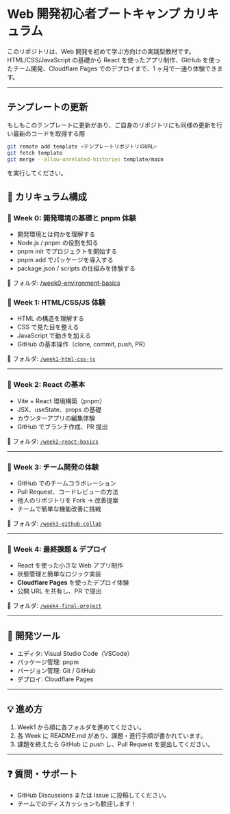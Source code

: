 # Web 開発初心者ブートキャンプ カリキュラム

このリポジトリは、Web 開発を初めて学ぶ方向けの実践型教材です。  
HTML/CSS/JavaScript の基礎から React を使ったアプリ制作、GitHub を使ったチーム開発、Cloudflare Pages でのデプロイまで、1 ヶ月で一通り体験できます。

---

## テンプレートの更新

もしもこのテンプレートに更新があり、ご自身のリポジトリにも同様の更新を行い最新のコードを取得する際

```bash
git remote add template <テンプレートリポジトリのURL>
git fetch template
git merge --allow-unrelated-histories template/main
```
を実行してください。

## 📅 カリキュラム構成

### 🔹 Week 0: 開発環境の基礎と pnpm 体験

- 開発環境とは何かを理解する
- Node.js / pnpm の役割を知る
- pnpm init でプロジェクトを開始する
- pnpm add でパッケージを導入する
- package.json / scripts の仕組みを体験する

📂 フォルダ: [/week0-environment-basics](./week0-environment-basics)

### 🔹 Week 1: HTML/CSS/JS 体験

- HTML の構造を理解する
- CSS で見た目を整える
- JavaScript で動きを加える
- GitHub の基本操作（clone, commit, push, PR）

📂 フォルダ: [`/week1-html-css-js`](./week1-html-css-js/README.md)

---

### 🔹 Week 2: React の基本

- Vite + React 環境構築（pnpm）
- JSX、useState、props の基礎
- カウンターアプリの編集体験
- GitHub でブランチ作成、PR 提出

📂 フォルダ: [`/week2-react-basics`](./week2-react-basics/README.md)

---

### 🔹 Week 3: チーム開発の体験

- GitHub でのチームコラボレーション
- Pull Request、コードレビューの方法
- 他人のリポジトリを Fork → 改善提案
- チームで簡単な機能改善に挑戦

📂 フォルダ: [`/week3-github-collab`](./week3-github-collab/README.md)

---

### 🔹 Week 4: 最終課題 & デプロイ

- React を使った小さな Web アプリ制作
- 状態管理と簡単なロジック実装
- **Cloudflare Pages** を使ったデプロイ体験
- 公開 URL を共有し、PR で提出

📂 フォルダ: [`/week4-final-project`](./week4-final-project/README.md)

---

## 🚀 開発ツール

- エディタ: Visual Studio Code（VSCode）
- パッケージ管理: pnpm
- バージョン管理: Git / GitHub
- デプロイ: Cloudflare Pages

---

## 💡 進め方

1. Week1 から順に各フォルダを進めてください。
2. 各 Week に README.md があり、課題・進行手順が書かれています。
3. 課題を終えたら GitHub に push し、Pull Request を提出してください。

---

## ❓ 質問・サポート

- GitHub Discussions または Issue に投稿してください。
- チームでのディスカッションも歓迎します！
